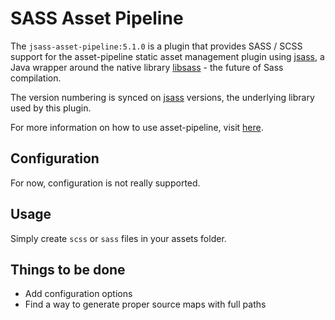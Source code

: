 SASS Asset Pipeline
==========================
The `jsass-asset-pipeline:5.1.0` is a plugin that provides SASS / SCSS support for the asset-pipeline static asset management plugin using [jsass](https://github.com/bit3/jsass), a Java wrapper around the native library  [libsass](https://github.com/sass/libsass) - the future of Sass compilation.

The version numbering is synced on [jsass](https://github.com/bit3/jsass) versions, the underlying library used by this plugin.

For more information on how to use asset-pipeline, visit [here](http://www.github.com/bertramdev/asset-pipeline).

Configuration
-------------

For now, configuration is not really supported.

Usage
-----
Simply create `scss` or `sass` files in your assets folder. 


Things to be done
-----------------

* Add configuration options
* Find a way to generate proper source maps with full paths
